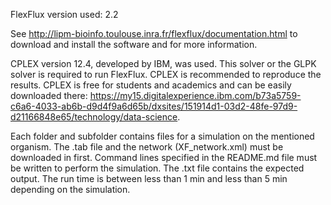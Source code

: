 FlexFlux version used: 2.2

See http://lipm-bioinfo.toulouse.inra.fr/flexflux/documentation.html to download and install the software and for more information.

CPLEX version 12.4, developed by IBM, was used. This solver or the GLPK solver is required to run FlexFlux. CPLEX is recommended to reproduce the results. CPLEX is free for students and academics and can be easily downloaded there: https://my15.digitalexperience.ibm.com/b73a5759-c6a6-4033-ab6b-d9d4f9a6d65b/dxsites/151914d1-03d2-48fe-97d9-d21166848e65/technology/data-science.

Each folder and subfolder contains files for a simulation on the mentioned organism.
The .tab file and the network (XF_network.xml) must be downloaded in first.
Command lines specified in the README.md file must be written to perform the simulation.
The .txt file contains the expected output.
The run time is between less than 1 min and less than 5 min depending on the simulation.
